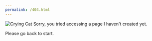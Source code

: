 ```yaml
---
permalink: /404.html
---
```

![Crying Cat](https://tiffin-filion.github.io/crying_cat.png)
Sorry, you tried accessing a page I haven't created yet.

Please go back to start.

